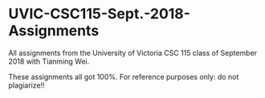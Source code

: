 # UVIC-CSC115-Sept.-2018-Assignments

All assignments from the University of Victoria CSC 115 class of September 2018 with Tianming Wei. 

These assignments all got 100%. For reference purposes only: do not plagiarize!! 

